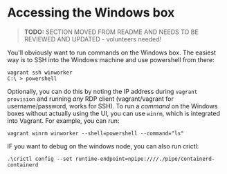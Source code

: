 # Accessing the Windows box

> **TODO:** SECTION MOVED FROM README AND NEEDS TO BE REVIEWED AND UPDATED - volunteers needed!

You'll obviously want to run commands on the Windows box. The easiest way is to SSH into the Windows machine and use powershell from there:

```
vagrant ssh winworker
C:\ > powershell
```

Optionally, you can do this by noting the IP address during `vagrant provision` and running *any* RDP client (vagrant/vagrant for username/password, works for SSH).
To run a *command* on the Windows boxes without actually using the UI, you can use `winrm`, which is integrated into Vagrant. For example, you can run:

```
vagrant winrm winworker --shell=powershell --command="ls"
```

IF you want to debug on the windows node, you can also run crictl:

```
.\crictl config --set runtime-endpoint=npipe:////./pipe/containerd-containerd
```
